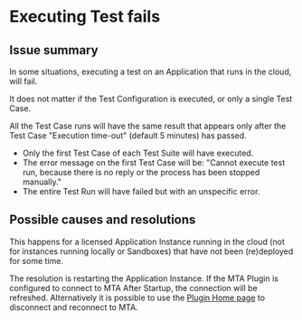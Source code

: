 # Executing Test fails

## Issue summary

In some situations, executing a test on an Application that runs in the cloud, will fail.

It does not matter if the Test Configuration is executed, or only a single Test Case.

All the Test Case runs will have the same result that appears only after the Test Case "Execution time-out" (default 5 minutes) has passed. 
- Only the first Test Case of each Test Suite will have executed.
- The error message on the first Test Case will be: "Cannot execute test run, because there is no reply or the process has been stopped manually."
- The entire Test Run will have failed but with an unspecific error.

## Possible causes and resolutions

This happens for a licensed Application Instance running in the cloud (not for instances running locally or Sandboxes) that have not been (re)deployed for some time.

The resolution is restarting the Application Instance. If the MTA Plugin is configured to connect to MTA After Startup, the connection will be refreshed.
Alternatively it is possible to use the [Plugin Home page](../howtos/import-plugin#configuring-plugin-home-page) to disconnect and reconnect to MTA.